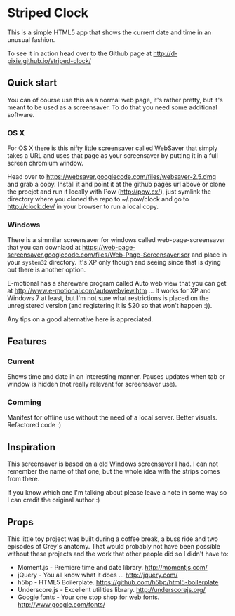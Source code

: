 # Striped Clock

This is a simple HTML5 app that shows the current date and time in an unusual fashion.

To see it in action head over to the Github page at http://d-pixie.github.io/striped-clock/

## Quick start

You can of course use this as a normal web page, it's rather pretty, but it's meant to be used as a screensaver. To do that you need some additional software.

### OS X

For OS X there is this nifty little screensaver called WebSaver that simply takes a URL and uses that page as your screensaver by putting it in a full screen chromium window.

Head over to https://websaver.googlecode.com/files/websaver-2.5.dmg and grab a copy. Install it and point it at the github pages url above or clone the proejct and run it locally with Pow (http://pow.cx/), just symlink the directory where you cloned the repo to ~/.pow/clock and go to http://clock.dev/ in your browser to run a local copy.

### Windows

There is a simmilar screensaver for windows called web-page-screensaver that you can downlaod at https://web-page-screensaver.googlecode.com/files/Web-Page-Screensaver.scr and place in your `system32` directory. It's XP only though and seeing since that is dying out there is another option.

E-motional has a shareware program called Auto web view that you can get at http://www.e-motional.com/autowebview.htm ... It works for XP and Windows 7 at least, but I'm not sure what restrictions is placed on the unregistered version (and registering it is $20 so that won't happen :)).

Any tips on a good alternative here is appreciated.

## Features

### Current

Shows time and date in an interesting manner.
Pauses updates when tab or window is hidden (not really relevant for screensaver use).

### Comming

Manifest for offline use without the need of a local server.
Better visuals.
Refactored code :)

## Inspiration

This screensaver is based on a old Windows screensaver I had. I can not remember the name of that one, but the whole idea with the strips comes from there.

If you know which one I'm talking about please leave a note in some way so I can credit the original author :)

## Props

This little toy project was built during a coffee break, a buss ride and two episodes of Grey's anatomy. That would probably not have been possible without these projects and the work that other people did so I didn't have to:

  * Moment.js - Premiere time and date library. http://momentjs.com/
  * jQuery - You all know what it does ... http://jquery.com/
  * h5bp - HTML5 Boilerplate. https://github.com/h5bp/html5-boilerplate
  * Underscore.js - Excellent utilities library. http://underscorejs.org/
  * Google fonts - Your one stop shop for web fonts. http://www.google.com/fonts/